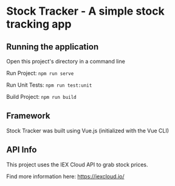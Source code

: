 # Stock Tracker - A simple stock tracking app

## Running the application
Open this project's directory in a command line

Run Project: `npm run serve`

Run Unit Tests: `npm run test:unit`

Build Project: `npm run build`

## Framework
Stock Tracker was built using Vue.js (initialized with the Vue CLI)

## API Info
This project uses the IEX Cloud API to grab stock prices.

Find more information here: https://iexcloud.io/
